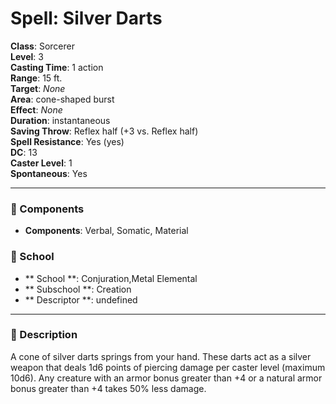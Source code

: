 
# Spell: Silver Darts
**Class**: Sorcerer  
**Level**: 3  
**Casting Time**: 1 action  
**Range**: 15 ft.  
**Target**: _None_  
**Area**: cone-shaped burst  
**Effect**: _None_  
**Duration**: instantaneous  
**Saving Throw**: Reflex half (+3 vs. Reflex half)  
**Spell Resistance**: Yes (yes)  
**DC**: 13  
**Caster Level**: 1  
**Spontaneous**: Yes

---

### 🔮 Components
- **Components**: Verbal, Somatic, Material

### 🏫 School
- ** School **: Conjuration,Metal Elemental
- ** Subschool **: Creation
- ** Descriptor **: undefined
---

### 📜 Description
A cone of silver darts springs from your hand. These darts act as a silver weapon that deals 1d6 points of piercing damage per caster level (maximum 10d6). Any creature with an armor bonus greater than +4 or a natural armor bonus greater than +4 takes 50% less damage.
